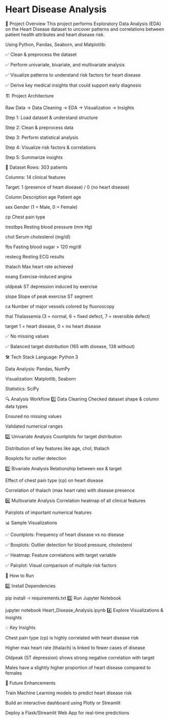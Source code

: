 #  Heart Disease Analysis
📌 Project Overview
This project performs Exploratory Data Analysis (EDA) on the Heart Disease dataset to uncover patterns and correlations between patient health attributes and heart disease risk.

Using Python, Pandas, Seaborn, and Matplotlib:

✅ Clean & preprocess the dataset

✅ Perform univariate, bivariate, and multivariate analysis

✅ Visualize patterns to understand risk factors for heart disease

✅ Derive key medical insights that could support early diagnosis

🏗️ Project Architecture

Raw Data → Data Cleaning → EDA → Visualization → Insights

Step 1: Load dataset & understand structure

Step 2: Clean & preprocess data

Step 3: Perform statistical analysis

Step 4: Visualize risk factors & correlations

Step 5: Summarize insights

📂 Dataset
Rows: 303 patients

Columns: 14 clinical features

Target: 1 (presence of heart disease) / 0 (no heart disease)

Column	Description
age	Patient age

sex	Gender (1 = Male, 0 = Female)

cp	Chest pain type

trestbps	Resting blood pressure (mm Hg)

chol	Serum cholesterol (mg/dl)

fbs	Fasting blood sugar > 120 mg/dl

restecg	Resting ECG results

thalach	Max heart rate achieved

exang	Exercise-induced angina

oldpeak	ST depression induced by exercise

slope	Slope of peak exercise ST segment

ca	Number of major vessels colored by fluoroscopy

thal	Thalassemia (3 = normal, 6 = fixed defect, 7 = reversible defect)

target	1 = heart disease, 0 = no heart disease


✅ No missing values

✅ Balanced target distribution (165 with disease, 138 without)

🛠️ Tech Stack
Language: Python 3

Data Analysis: Pandas, NumPy

Visualization: Matplotlib, Seaborn

Statistics: SciPy

🔍 Analysis Workflow
1️⃣ Data Cleaning
Checked dataset shape & column data types

Ensured no missing values

Validated numerical ranges

2️⃣ Univariate Analysis
Countplots for target distribution

Distribution of key features like age, chol, thalach

Boxplots for outlier detection

3️⃣ Bivariate Analysis
Relationship between sex & target

Effect of chest pain type (cp) on heart disease

Correlation of thalach (max heart rate) with disease presence

4️⃣ Multivariate Analysis
Correlation heatmap of all clinical features

Pairplots of important numerical features

📊 Sample Visualizations

✅ Countplots: Frequency of heart disease vs no disease

✅ Boxplots: Outlier detection for blood pressure, cholesterol

✅ Heatmap: Feature correlations with target variable

✅ Pairplot: Visual comparison of multiple risk factors


🚀 How to Run

2️⃣ Install Dependencies

pip install -r requirements.txt
3️⃣ Run Jupyter Notebook

jupyter notebook Heart_Disease_Analysis.ipynb
4️⃣ Explore Visualizations & Insights

💡 Key Insights

Chest pain type (cp) is highly correlated with heart disease risk

Higher max heart rate (thalach) is linked to fewer cases of disease

Oldpeak (ST depression) shows strong negative correlation with target

Males have a slightly higher proportion of heart disease compared to females

📌 Future Enhancements

Train Machine Learning models to predict heart disease risk

Build an interactive dashboard using Plotly or Streamlit

Deploy a Flask/Streamlit Web App for real-time predictions


